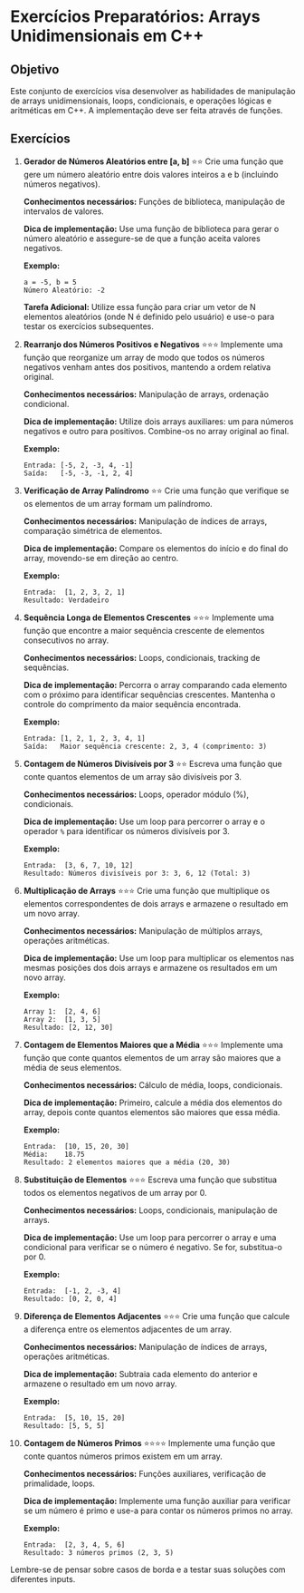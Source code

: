 # Exercícios Preparatórios: Arrays Unidimensionais em C++

## Objetivo
Este conjunto de exercícios visa desenvolver as habilidades de manipulação de arrays unidimensionais, loops, condicionais, e operações lógicas e aritméticas em C++. A implementação deve ser feita através de funções.

## Exercícios

1. **Gerador de Números Aleatórios entre [a, b]** ⭐⭐
   Crie uma função que gere um número aleatório entre dois valores inteiros a e b (incluindo números negativos).
   
   **Conhecimentos necessários:** Funções de biblioteca, manipulação de intervalos de valores.
   
   **Dica de implementação:** Use uma função de biblioteca para gerar o número aleatório e assegure-se de que a função aceita valores negativos.

   **Exemplo:**
   ```
   a = -5, b = 5
   Número Aleatório: -2
   ```

   **Tarefa Adicional:** Utilize essa função para criar um vetor de N elementos aleatórios (onde N é definido pelo usuário) e use-o para testar os exercícios subsequentes.

2. **Rearranjo dos Números Positivos e Negativos** ⭐⭐⭐
   Implemente uma função que reorganize um array de modo que todos os números negativos venham antes dos positivos, mantendo a ordem relativa original.

   **Conhecimentos necessários:** Manipulação de arrays, ordenação condicional.

   **Dica de implementação:** Utilize dois arrays auxiliares: um para números negativos e outro para positivos. Combine-os no array original ao final.

   **Exemplo:**
   ```
   Entrada: [-5, 2, -3, 4, -1]
   Saída:   [-5, -3, -1, 2, 4]
   ```

3. **Verificação de Array Palíndromo** ⭐⭐
   Crie uma função que verifique se os elementos de um array formam um palíndromo.

   **Conhecimentos necessários:** Manipulação de índices de arrays, comparação simétrica de elementos.

   **Dica de implementação:** Compare os elementos do início e do final do array, movendo-se em direção ao centro.

   **Exemplo:**
   ```
   Entrada:  [1, 2, 3, 2, 1]
   Resultado: Verdadeiro
   ```

4. **Sequência Longa de Elementos Crescentes** ⭐⭐⭐
   Implemente uma função que encontre a maior sequência crescente de elementos consecutivos no array.

   **Conhecimentos necessários:** Loops, condicionais, tracking de sequências.

   **Dica de implementação:** Percorra o array comparando cada elemento com o próximo para identificar sequências crescentes. Mantenha o controle do comprimento da maior sequência encontrada.

   **Exemplo:**
   ```
   Entrada: [1, 2, 1, 2, 3, 4, 1]
   Saída:   Maior sequência crescente: 2, 3, 4 (comprimento: 3)
   ```

5. **Contagem de Números Divisíveis por 3** ⭐⭐
   Escreva uma função que conte quantos elementos de um array são divisíveis por 3.

   **Conhecimentos necessários:** Loops, operador módulo (%), condicionais.

   **Dica de implementação:** Use um loop para percorrer o array e o operador `%` para identificar os números divisíveis por 3.

   **Exemplo:**
   ```
   Entrada:  [3, 6, 7, 10, 12]
   Resultado: Números divisíveis por 3: 3, 6, 12 (Total: 3)
   ```

6. **Multiplicação de Arrays** ⭐⭐⭐
   Crie uma função que multiplique os elementos correspondentes de dois arrays e armazene o resultado em um novo array.

   **Conhecimentos necessários:** Manipulação de múltiplos arrays, operações aritméticas.

   **Dica de implementação:** Use um loop para multiplicar os elementos nas mesmas posições dos dois arrays e armazene os resultados em um novo array.

   **Exemplo:**
   ```
   Array 1:  [2, 4, 6]
   Array 2:  [1, 3, 5]
   Resultado: [2, 12, 30]
   ```

7. **Contagem de Elementos Maiores que a Média** ⭐⭐⭐
   Implemente uma função que conte quantos elementos de um array são maiores que a média de seus elementos.

   **Conhecimentos necessários:** Cálculo de média, loops, condicionais.

   **Dica de implementação:** Primeiro, calcule a média dos elementos do array, depois conte quantos elementos são maiores que essa média.

   **Exemplo:**
   ```
   Entrada:  [10, 15, 20, 30]
   Média:    18.75
   Resultado: 2 elementos maiores que a média (20, 30)
   ```

8. **Substituição de Elementos** ⭐⭐⭐
   Escreva uma função que substitua todos os elementos negativos de um array por 0.

   **Conhecimentos necessários:** Loops, condicionais, manipulação de arrays.

   **Dica de implementação:** Use um loop para percorrer o array e uma condicional para verificar se o número é negativo. Se for, substitua-o por 0.

   **Exemplo:**
   ```
   Entrada:  [-1, 2, -3, 4]
   Resultado: [0, 2, 0, 4]
   ```

9. **Diferença de Elementos Adjacentes** ⭐⭐⭐
   Crie uma função que calcule a diferença entre os elementos adjacentes de um array.

   **Conhecimentos necessários:** Manipulação de índices de arrays, operações aritméticas.

   **Dica de implementação:** Subtraia cada elemento do anterior e armazene o resultado em um novo array.

   **Exemplo:**
   ```
   Entrada:  [5, 10, 15, 20]
   Resultado: [5, 5, 5]
   ```

10. **Contagem de Números Primos** ⭐⭐⭐⭐
    Implemente uma função que conte quantos números primos existem em um array.

    **Conhecimentos necessários:** Funções auxiliares, verificação de primalidade, loops.

    **Dica de implementação:** Implemente uma função auxiliar para verificar se um número é primo e use-a para contar os números primos no array.

    **Exemplo:**
    ```
    Entrada:  [2, 3, 4, 5, 6]
    Resultado: 3 números primos (2, 3, 5)
    ```

Lembre-se de pensar sobre casos de borda e a testar suas soluções com diferentes inputs.
